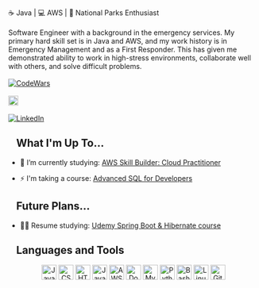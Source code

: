 ☕ Java | 💻 AWS | 🌲 National Parks Enthusiast
<br>
<br>
Software Engineer with a background in the emergency services. My primary hard skill set is in Java and AWS, and my work history is in Emergency Management and as a First Responder. This has given me demonstrated ability to work in high-stress environments, collaborate well with others, and solve difficult problems.
<br>
<br>
<a href="https://www.codewars.com/users/Alex_Murillo"><img alt="CodeWars" src="https://www.codewars.com/users/Alex_Murillo/badges/small"></a>
<br>
<br>
<a href="https://www.hackerrank.com/alex_d_murillo"><img alt="HackerRank" src="https://www.hackerrank.com/wp-content/uploads/2018/08/hackerrank_logo.png" height="20" style="max-width: 100%;"></a>
<br>
<br>
<a href="https://www.linkedin.com/in/alexdmurillo/"><img alt="LinkedIn" src="https://img.shields.io/badge/LinkedIn-0077B5?style=for-the-badge&logo=linkedin&logoColor=white"></a>
<br>


<h2 dir="auto"><a id="user-content-what-im-up-to" class="anchor" aria-hidden="true" href="#what-im-up-to"><svg class="octicon octicon-link" viewBox="0 0 16 16" version="1.1" width="16" height="16" aria-hidden="true"></svg></a>What I'm Up To...</h2>
<ul dir="auto">  
<li>
<p dir="auto"><g-emoji class="g-emoji" alias="rocket" fallback-src="https://github.githubassets.com/images/icons/emoji/unicode/1f680.png" style="user-select: text;">🚀</g-emoji> I’m currently studying: <a href="https://skillbuilder.aws/">AWS Skill Builder: Cloud Practitioner</a></p>
</li>  
<li>
<p dir="auto"><g-emoji class="g-emoji" alias="zap" fallback-src="https://github.githubassets.com/images/icons/emoji/unicode/26a1.png" style="user-select: text;">⚡</g-emoji> I'm taking a course: <a href="https://nashvillesoftwareschool.com/programs/advanced-sql-for-developers">Advanced SQL for Developers</a></p>
</li>    
</ul>


<h2 dir="auto"><a id="user-content-what-im-up-to" class="anchor" aria-hidden="true" href="#future-plans"><svg class="octicon octicon-link" viewBox="0 0 16 16" version="1.1" width="16" height="16" aria-hidden="true"></svg></a>Future Plans...</h2>
<ul dir="auto">  
<li>
<p dir="auto"><g-emoji class="g-emoji" alias="woman_technologist" fallback-src="https://github.githubassets.com/images/icons/emoji/unicode/1f469-1f4bb.png" style="user-select: text;">👩‍💻</g-emoji> Resume studying: <a href="https://www.udemy.com/course/spring-hibernate-tutorial/">Udemy Spring Boot & Hibernate course</a></p>
</li>    
</ul>


<h2 dir="auto"><a id="user-content-languages-and-tools" class="anchor" aria-hidden="true" href="#languages-and-tools"><svg class="octicon octicon-link" viewBox="0 0 16 16" version="1.1" width="16" height="16" aria-hidden="true"></svg></a>Languages and Tools</h2>
<div align="center" dir="auto">
<a href="https://www.java.com/" rel="nofollow"><img src="https://camo.githubusercontent.com/075657b384358f918d473ef7fbb24c213dbd1d43058ae2ac2134731d614ca870/68747470733a2f2f70726f66696c696e61746f722e7269736861762e6465762f736b696c6c732d6173736574732f6a6176612d6f726967696e616c2d776f72646d61726b2e737667" alt="Java" height="30" data-canonical-src="https://profilinator.rishav.dev/skills-assets/java-original-wordmark.svg" style="max-width: 100%;"></a>  
<a href="https://www.w3schools.com/css/" rel="nofollow"><img src="https://camo.githubusercontent.com/1f14c9c472b21cf8790a4fb6914be3a3181e957ecc2b397775f06a989d20cb37/68747470733a2f2f70726f66696c696e61746f722e7269736861762e6465762f736b696c6c732d6173736574732f637373332d6f726967696e616c2d776f72646d61726b2e737667" alt="CSS3" height="30" data-canonical-src="https://profilinator.rishav.dev/skills-assets/css3-original-wordmark.svg" style="max-width: 100%;"></a>  
<a href="https://en.wikipedia.org/wiki/HTML5" rel="nofollow"><img src="https://camo.githubusercontent.com/bfa71fe5e1eb3ca57a7e4ef9c6b2ca21414c4fdab27ac6861e211e7cfe8f7d9f/68747470733a2f2f70726f66696c696e61746f722e7269736861762e6465762f736b696c6c732d6173736574732f68746d6c352d6f726967696e616c2d776f72646d61726b2e737667" alt="HTML5" height="30" data-canonical-src="https://profilinator.rishav.dev/skills-assets/html5-original-wordmark.svg" style="max-width: 100%;"></a>  
<a href="https://www.javascript.com/" rel="nofollow"><img src="https://camo.githubusercontent.com/7a2b6137fa6818b1c85f86347a6b4a75ee52681d4a190c506df972e3c5459980/68747470733a2f2f70726f66696c696e61746f722e7269736861762e6465762f736b696c6c732d6173736574732f6a6176617363726970742d6f726967696e616c2e737667" alt="JavaScript" height="30" data-canonical-src="https://profilinator.rishav.dev/skills-assets/javascript-original.svg" style="max-width: 100%;"></a>  
<a href="https://aws.amazon.com/" rel="nofollow"><img src="https://camo.githubusercontent.com/da33ce63f1e78ececdc5f65879560a5e8d3ac805670af8934eea5d1b0cd9a5b7/68747470733a2f2f70726f66696c696e61746f722e7269736861762e6465762f736b696c6c732d6173736574732f616d617a6f6e77656273657276696365732d6f726967696e616c2d776f72646d61726b2e737667" alt="AWS" height="30" data-canonical-src="https://profilinator.rishav.dev/skills-assets/amazonwebservices-original-wordmark.svg" style="max-width: 100%;"></a>  
<a href="https://www.docker.com/" rel="nofollow"><img src="https://camo.githubusercontent.com/6819655dad2979647adee4b2f01fc7da674eb0bff06cf25bd576427f091064a1/68747470733a2f2f70726f66696c696e61746f722e7269736861762e6465762f736b696c6c732d6173736574732f646f636b65722d6f726967696e616c2d776f72646d61726b2e737667" alt="Docker" height="30" data-canonical-src="https://profilinator.rishav.dev/skills-assets/docker-original-wordmark.svg" style="max-width: 100%;"></a>  
<a href="https://www.mysql.com/" rel="nofollow"><img src="https://camo.githubusercontent.com/ef8a5aaa11f861e3692439d030c83a18d6d5ebc387d6e74ca4bba728aaeac7ad/68747470733a2f2f70726f66696c696e61746f722e7269736861762e6465762f736b696c6c732d6173736574732f6d7973716c2d6f726967696e616c2d776f72646d61726b2e737667" alt="MySQL" height="30" data-canonical-src="https://profilinator.rishav.dev/skills-assets/mysql-original-wordmark.svg" style="max-width: 100%;"></a>  
<a href="https://www.python.org/" rel="nofollow"><img src="https://camo.githubusercontent.com/d10e5aa8ba67f1eb109da4e98cd75adfa42df2e6019f8222cfa14c0088ac674d/68747470733a2f2f70726f66696c696e61746f722e7269736861762e6465762f736b696c6c732d6173736574732f707974686f6e2d6f726967696e616c2e737667" alt="Python" height="30" data-canonical-src="https://profilinator.rishav.dev/skills-assets/python-original.svg" style="max-width: 100%;"></a>  
<a href="https://www.gnu.org/software/bash/" rel="nofollow"><img src="https://camo.githubusercontent.com/c994f99958731f1dc803e2f9cb5bcd52a6a7cf95322cc7543e0c694abc4bd819/68747470733a2f2f70726f66696c696e61746f722e7269736861762e6465762f736b696c6c732d6173736574732f676e755f626173682d69636f6e2e737667" alt="Bash" height="30" data-canonical-src="https://profilinator.rishav.dev/skills-assets/gnu_bash-icon.svg" style="max-width: 100%;"></a>  
<a href="https://www.linux.org/" rel="nofollow"><img src="https://camo.githubusercontent.com/0d57a1013ca687b2df81dc1652bf33293b0d9e43d4745d7e70f33b0c79fef474/68747470733a2f2f70726f66696c696e61746f722e7269736861762e6465762f736b696c6c732d6173736574732f6c696e75782d6f726967696e616c2e737667" alt="Linux" height="30" data-canonical-src="https://profilinator.rishav.dev/skills-assets/linux-original.svg" style="max-width: 100%;"></a> <a href="https://github.com/"><img src="https://camo.githubusercontent.com/b7ea09b0c030ae14623cfc3a52ab3ee0d07e0259a1b230139e65ba00454327c9/68747470733a2f2f70726f66696c696e61746f722e7269736861762e6465762f736b696c6c732d6173736574732f6769742d73636d2d69636f6e2e737667" alt="Git" height="30" data-canonical-src="https://profilinator.rishav.dev/skills-assets/git-scm-icon.svg" style="max-width: 100%;"></a>   
</div>  
<br>  

